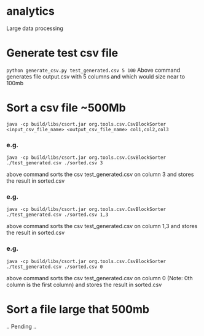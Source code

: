 # analytics
Large data processing

# Generate test csv file
`python generate_csv.py test_generated.csv 5 100`
Above command generates file output.csv with 5 columns and which would size near to 100mb

# Sort a csv file ~500Mb
`java -cp build/libs/csort.jar org.tools.csv.CsvBlockSorter <input_csv_file_name> <output_csv_file_name> col1,col2,col3`

### e.g.
`java -cp build/libs/csort.jar org.tools.csv.CsvBlockSorter ./test_generated.csv ./sorted.csv 3`

above command sorts the csv test_generated.csv on column 3 and stores the result in sorted.csv

### e.g.
`java -cp build/libs/csort.jar org.tools.csv.CsvBlockSorter ./test_generated.csv ./sorted.csv 1,3`

above command sorts the csv test_generated.csv on column 1,3 and stores the result in sorted.csv

### e.g.
`java -cp build/libs/csort.jar org.tools.csv.CsvBlockSorter ./test_generated.csv ./sorted.csv 0`

above command sorts the csv test_generated.csv on column 0 (Note: 0th column is the first column) and stores the result in sorted.csv

# Sort a file large that 500mb
.. Pending ..
